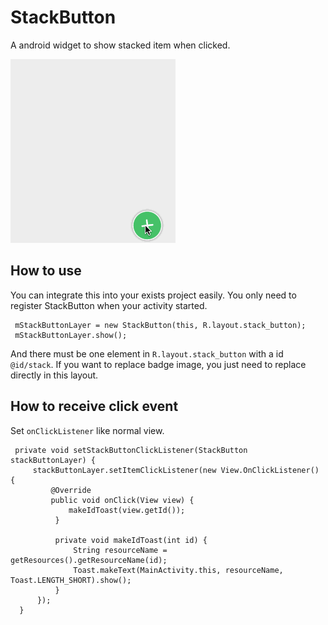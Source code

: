 StackButton
===========

A android widget to show stacked item when clicked.

![](./slide2.gif)


How to use
----------

You can integrate this into your exists project easily. You only need to register StackButton when your activity started.

     mStackButtonLayer = new StackButton(this, R.layout.stack_button);
     mStackButtonLayer.show();

And there must be one element in `R.layout.stack_button` with a id `@id/stack`. If you want to replace badge image, you just need to replace directly in this layout.

How to receive click event
-----------

Set `onClickListener` like normal view.

     private void setStackButtonClickListener(StackButton stackButtonLayer) {
         stackButtonLayer.setItemClickListener(new View.OnClickListener() {
             @Override
             public void onClick(View view) {
                 makeIdToast(view.getId());
              }

              private void makeIdToast(int id) {
                  String resourceName = getResources().getResourceName(id);
                  Toast.makeText(MainActivity.this, resourceName, Toast.LENGTH_SHORT).show();
              }
          });
      }

